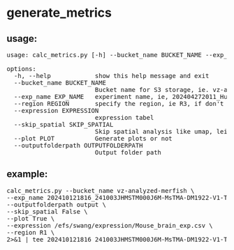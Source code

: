 # generate_metrics

## usage: 
<pre>
usage: calc_metrics.py [-h] --bucket_name BUCKET_NAME --exp_name EXP_NAME [--region REGION] [--expression EXPRESSION] [--skip_spatial SKIP_SPATIAL] [--plot PLOT] [--outputfolderpath OUTPUTFOLDERPATH]

options:
  -h, --help            show this help message and exit
  --bucket_name BUCKET_NAME
                        Bucket name for S3 storage, ie. vz-analyzed-merfish
  --exp_name EXP_NAME   experiment name, ie, 202404272011_HuBrCa-FFPE-HQ1353023B-BM1506-3xV1-30-BY_VMSC14402
  --region REGION       specify the region, ie R3, if don't specify, will take all regions
  --expression EXPRESSION
                        expression tabel
  --skip_spatial SKIP_SPATIAL
                        Skip spatial analysis like umap, leiden
  --plot PLOT           Generate plots or not
  --outputfolderpath OUTPUTFOLDERPATH
                        Output folder path
</pre>

## example:
<pre>
calc_metrics.py --bucket_name vz-analyzed-merfish \
--exp_name 202410121816_241003JHMSTM000J6M-MsTMA-DM1922-V1-TZ_VMSC11802 \
--outputfolderpath output \
--skip_spatial False \
--plot True \
--expression /efs/swang/expression/Mouse_brain_exp.csv \
--region R1 \
2>&1 | tee 202410121816_241003JHMSTM000J6M-MsTMA-DM1922-V1-TZ_VMSC11802_R1.log
</pre>
